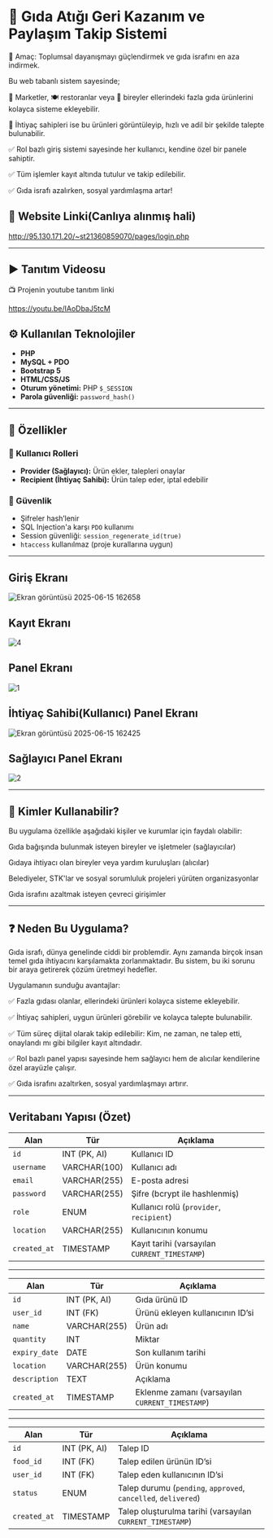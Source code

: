 # 🥫 Gıda Atığı Geri Kazanım ve Paylaşım Takip Sistemi


🎯 Amaç: Toplumsal dayanışmayı güçlendirmek ve gıda israfını en aza indirmek.

Bu web tabanlı sistem sayesinde;

🏪 Marketler, 🍽️ restoranlar veya 👤 bireyler ellerindeki fazla gıda ürünlerini kolayca sisteme ekleyebilir.

🤝 İhtiyaç sahipleri ise bu ürünleri görüntüleyip, hızlı ve adil bir şekilde talepte bulunabilir.

✅ Rol bazlı giriş sistemi sayesinde her kullanıcı, kendine özel bir panele sahiptir.

✅ Tüm işlemler kayıt altında tutulur ve takip edilebilir.

✅ Gıda israfı azalırken, sosyal yardımlaşma artar!


## 🤖 Website Linki(Canlıya alınmış hali)

http://95.130.171.20/~st21360859070/pages/login.php

---

## ▶️ Tanıtım Videosu

📺 Projenin youtube tanıtım linki

https://youtu.be/IAoDbaJ5tcM

## ⚙️ Kullanılan Teknolojiler

- **PHP** 
- **MySQL + PDO**
- **Bootstrap 5**
- **HTML/CSS/JS**
- **Oturum yönetimi:** PHP `$_SESSION`
- **Parola güvenliği:** `password_hash()`

---

## 🧩 Özellikler

### 👥 Kullanıcı Rolleri

- **Provider (Sağlayıcı):** Ürün ekler, talepleri onaylar
- **Recipient (İhtiyaç Sahibi):** Ürün talep eder, iptal edebilir

### 🔐 Güvenlik

- Şifreler hash’lenir
- SQL Injection'a karşı `PDO` kullanımı
- Session güvenliği: `session_regenerate_id(true)`
- `htaccess` kullanılmaz (proje kurallarına uygun)

---

## Giriş Ekranı

![Ekran görüntüsü 2025-06-15 162658](https://github.com/user-attachments/assets/71a1b12a-c70e-4eaa-bcc0-3820aaf53725)

## Kayıt Ekranı

![4](https://github.com/user-attachments/assets/4d357dc4-d724-4d9b-9c2f-b1fcfcc2e148)

## Panel Ekranı

![1](https://github.com/user-attachments/assets/feb5457a-cf81-491d-ac6c-f0fb2340e87c)


## İhtiyaç Sahibi(Kullanıcı) Panel Ekranı

![Ekran görüntüsü 2025-06-15 162425](https://github.com/user-attachments/assets/f82966a3-4e31-4662-babf-f404a297bcd3)


## Sağlayıcı Panel Ekranı

![2](https://github.com/user-attachments/assets/1521fc1c-e777-4e1e-bc7a-58d1bc09b01e)

---

## 👥 Kimler Kullanabilir?

Bu uygulama özellikle aşağıdaki kişiler ve kurumlar için faydalı olabilir:

Gıda bağışında bulunmak isteyen bireyler ve işletmeler (sağlayıcılar)

Gıdaya ihtiyacı olan bireyler veya yardım kuruluşları (alıcılar)

Belediyeler, STK'lar ve sosyal sorumluluk projeleri yürüten organizasyonlar

Gıda israfını azaltmak isteyen çevreci girişimler

---

## ❓ Neden Bu Uygulama?

Gıda israfı, dünya genelinde ciddi bir problemdir. Aynı zamanda birçok insan temel gıda ihtiyacını karşılamakta zorlanmaktadır. Bu sistem, bu iki sorunu bir araya getirerek çözüm üretmeyi hedefler.

Uygulamanın sunduğu avantajlar:

✅ Fazla gıdası olanlar, ellerindeki ürünleri kolayca sisteme ekleyebilir.

✅ İhtiyaç sahipleri, uygun ürünleri görebilir ve kolayca talepte bulunabilir.

✅ Tüm süreç dijital olarak takip edilebilir: Kim, ne zaman, ne talep etti, onaylandı mı gibi bilgiler kayıt altındadır.

✅ Rol bazlı panel yapısı sayesinde hem sağlayıcı hem de alıcılar kendilerine özel arayüzle çalışır.

✅ Gıda israfını azaltırken, sosyal yardımlaşmayı artırır.

---

## Veritabanı Yapısı (Özet)

| Alan         | Tür          | Açıklama                                      |
| ------------ | ------------ | --------------------------------------------- |
| `id`         | INT (PK, AI) | Kullanıcı ID                                  |
| `username`   | VARCHAR(100) | Kullanıcı adı                                 |
| `email`      | VARCHAR(255) | E-posta adresi                                |
| `password`   | VARCHAR(255) | Şifre (bcrypt ile hashlenmiş)                 |
| `role`       | ENUM         | Kullanıcı rolü (`provider`, `recipient`)      |
| `location`   | VARCHAR(255) | Kullanıcının konumu                           |
| `created_at` | TIMESTAMP    | Kayıt tarihi (varsayılan `CURRENT_TIMESTAMP`) |


---


| Alan          | Tür          | Açıklama                                        |
| ------------- | ------------ | ----------------------------------------------- |
| `id`          | INT (PK, AI) | Gıda ürünü ID                                   |
| `user_id`     | INT (FK)     | Ürünü ekleyen kullanıcının ID’si                |
| `name`        | VARCHAR(255) | Ürün adı                                        |
| `quantity`    | INT          | Miktar                                          |
| `expiry_date` | DATE         | Son kullanım tarihi                             |
| `location`    | VARCHAR(255) | Ürün konumu                                     |
| `description` | TEXT         | Açıklama                                        |
| `created_at`  | TIMESTAMP    | Eklenme zamanı (varsayılan `CURRENT_TIMESTAMP`) |


---


| Alan         | Tür          | Açıklama                                                       |
| ------------ | ------------ | -------------------------------------------------------------- |
| `id`         | INT (PK, AI) | Talep ID                                                       |
| `food_id`    | INT (FK)     | Talep edilen ürünün ID’si                                      |
| `user_id`    | INT (FK)     | Talep eden kullanıcının ID’si                                  |
| `status`     | ENUM         | Talep durumu (`pending`, `approved`, `cancelled`, `delivered`) |
| `created_at` | TIMESTAMP    | Talep oluşturulma tarihi (varsayılan `CURRENT_TIMESTAMP`)      |
